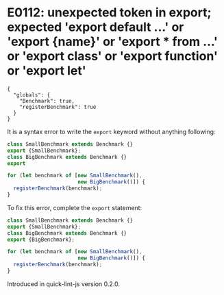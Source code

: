 # E0112: unexpected token in export; expected 'export default ...' or 'export {name}' or 'export * from ...' or 'export class' or 'export function' or 'export let'

```config-for-examples
{
  "globals": {
    "Benchmark": true,
    "registerBenchmark": true
  }
}
```

It is a syntax error to write the `export` keyword without anything following:

```javascript
class SmallBenchmark extends Benchmark {}
export {SmallBenchmark};
class BigBenchmark extends Benchmark {}
export

for (let benchmark of [new SmallBenchmark(),
                       new BigBenchmark()]) {
  registerBenchmark(benchmark);
}
```

To fix this error, complete the `export` statement:

```javascript
class SmallBenchmark extends Benchmark {}
export {SmallBenchmark};
class BigBenchmark extends Benchmark {}
export {BigBenchmark};

for (let benchmark of [new SmallBenchmark(),
                       new BigBenchmark()]) {
  registerBenchmark(benchmark);
}
```

Introduced in quick-lint-js version 0.2.0.
